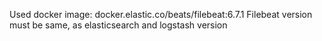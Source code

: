 Used docker image: docker.elastic.co/beats/filebeat:6.7.1
Filebeat version must be same, as elasticsearch and logstash version
